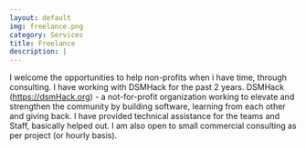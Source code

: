 ```yaml
---
layout: default
img: freelance.png
category: Services
title: Freelance
description: |
---
```

  I welcome the opportunities to help non-profits when i have time, through consulting. I have working with DSMHack for the past 2 years. DSMHack (https://dsmHack.org) - a not-for-profit organization working to elevate and strengthen the community by building software, learning from each other and giving back.  I have provided technical assistance for the teams and Staff, basically helped out.
  I am also open to small commercial consulting as per project (or hourly basis).
